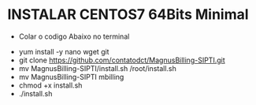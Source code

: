 # INSTALAR CENTOS7 64Bits Minimal
* Colar o codigo Abaixo no terminal

- yum install -y nano wget git
- git clone https://github.com/contatodct/MagnusBilling-SIPTI.git
- mv MagnusBilling-SIPTI/install.sh /root/install.sh
- mv MagnusBilling-SIPTI mbilling
- chmod +x install.sh
- ./install.sh
